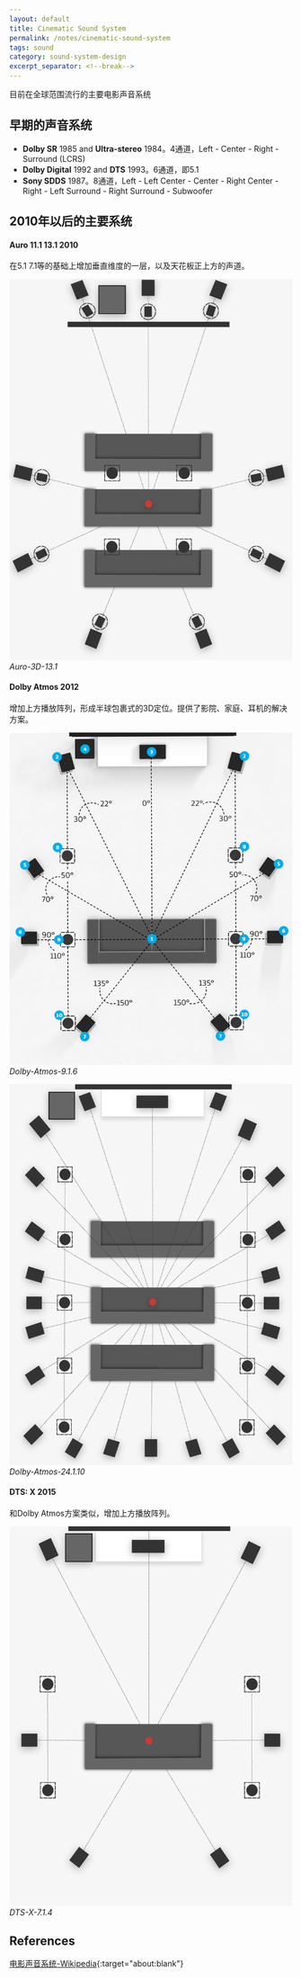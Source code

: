 ```yaml
---
layout: default
title: Cinematic Sound System
permalink: /notes/cinematic-sound-system
tags: sound
category: sound-system-design
excerpt_separator: <!--break-->
---
```


目前在全球范围流行的主要电影声音系统
<!--break-->

## 早期的声音系统

* **Dolby SR** 1985 and **Ultra-stereo** 1984。4通道，Left - Center - Right - Surround (LCRS)
* **Dolby Digital** 1992 and **DTS** 1993。6通道，即5.1
* **Sony SDDS** 1987。8通道，Left - Left Center - Center - Right Center - Right - Left Surround - Right Surround - Subwoofer

## 2010年以后的主要系统   

#### Auro 11.1 13.1 2010

在5.1 7.1等的基础上增加垂直维度的一层，以及天花板正上方的声道。

![Auro-3D-13.1](\assets\images\Auro-3D-13.1.png)  
*Auro-3D-13.1*  

#### Dolby Atmos 2012

增加上方播放阵列，形成半球包裹式的3D定位。提供了影院、家庭、耳机的解决方案。

![Dolby-Atmos-9.1.6](\assets\images\Dolby-Atmos-9.1.6.png)  
*Dolby-Atmos-9.1.6*  

![Dolby-Atmos-24.1.10](\assets\images\Dolby-Atmos-24.1.10.png)  
*Dolby-Atmos-24.1.10*  

#### DTS: X 2015

和Dolby Atmos方案类似，增加上方播放阵列。

![DTS-X-7.1.4](\assets\images\DTS-X-7.1.4.png)  
*DTS-X-7.1.4*  

## References

[电影声音系统-Wikipedia](https://en.wikipedia.org/wiki/List_of_film_sound_systems){:target="about:blank"}  